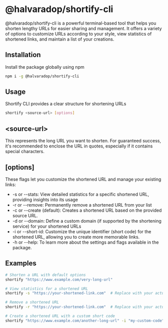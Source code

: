 # @halvaradop/shortify-cli
@halvaradop/shortify-cli is a powerful terminal-based tool that helps you shorten lengthy URLs for easier sharing and management. It offers a variety of options to customize URLs according to your style, view statistics of shortened links, and maintain a list of your creations.

## Installation
Install the package globally using npm
```bash
npm i -g @halvaradop/shortify-cli
```

## Usage
Shortify CLI provides a clear structure for shortening URLs
```bash
shortify <source-url> [options]
```
## \<source-url\>
This represents the long URL you want to shorten. For guaranteed success, it's recommended to enclose the URL in quotes, especially if it contains special characters.

## [options]
These flags let you customize the shortened URL and manage your existing links: 
- \-s or \--stats: View detailed statistics for a specific shortened URL, providing insights into its usage
- \-r or \--remove: Permanently remove a shortened URL from your list
- \-c or \--create (default): Creates a shortened URL based on the provided source URL.
- \-d or \--domain: Define a custom domain (if supported by the shortening service) for your shortened URLs
- \-i or \--short-id: Customize the unique identifier (short code) for the shortened URL, allowing you to create more memorable links.
- \-h or \--help: To learn more about the settings and flags available in the package.

## Examples
```bash
# Shorten a URL with default options
shortify "https://www.example.com/very-long-url"

# View statistics for a shortened URL
shortify -s "https://your-shortened-link.com"  # Replace with your actual shortened URL

# Remove a shortened URL
shortify -r "https://your-shortened-link.com"  # Replace with your actual shortened URL

# Create a shortened URL with a custom short code
shortify "https://www.example.com/another-long-url" -i "my-custom-code"

```
